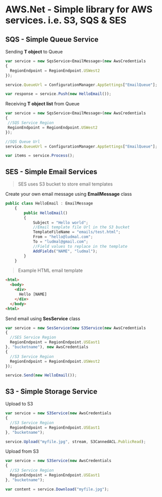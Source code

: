 AWS.Net - Simple library for AWS services. i.e. S3, SQS & SES
==============================================================

SQS - Simple Queue Service 
--------------------------

Sending **T object** to Queue
```javascript
var service = new SqsService<EmailMessage>(new AwsCredentials
{
  RegionEndpoint = RegionEndpoint.USWest2
});

service.QueueUrl = ConfigurationManager.AppSettings["EmailQueue"];

var response = service.Push(new HelloEmail());
```

Receiving **T object list** from Queue
```javascript
var service = new SqsService<EmailMessage>(new AwsCredentials
{
 //SQS Service Region
 RegionEndpoint = RegionEndpoint.USWest2
});

//SQS Queue Url
service.QueueUrl = ConfigurationManager.AppSettings["EmailQueue"];

var items = service.Process();
```

SES - Simple Email Services
---------------------------
> SES uses S3 bucket to store email templates

Create your own email message using **EmailMessage** class
```javascript
public class HelloEmail : EmailMessage
    {
        public HelloEmail()
        {
            Subject = "Hello world";
            //Email template file Url in the S3 bucket
            TemplateFileName = "emails/test.html";
            From = "hello@ludmal.com";
            To = "ludmal@gmail.com";
            //Field values to replace in the template
            AddFields("NAME", "ludmal");
        }
    }
```

> Example HTML email template 

```html
<html>
  <body>
    <div>
      Hello [NAME]
    </div>
  </body>
<html>
```

Send email using **SesService** class
```javascript
var service = new SesService(new S3Service(new AwsCredentials
{
  //SES Service Region
  RegionEndpoint = RegionEndpoint.USEast1
}, "bucketname"), new AwsCredentials
{
  //S3 Service Region
  RegionEndpoint = RegionEndpoint.USWest2
});

service.Send(new HelloEmail());
```

S3 - Simple Storage Service
---------------------------

Upload to S3

```javascript
var service = new S3Service(new AwsCredentials
{
  //S3 Service Region
  RegionEndpoint = RegionEndpoint.USEast1
}, "bucketname");

service.Upload("myfile.jpg", stream, S3CannedACL.PublicRead);
```

Upload from S3

```javascript
var service = new S3Service(new AwsCredentials
{
  //S3 Service Region
  RegionEndpoint = RegionEndpoint.USEast1
}, "bucketname");

var content = service.Download("myfile.jpg");
```
